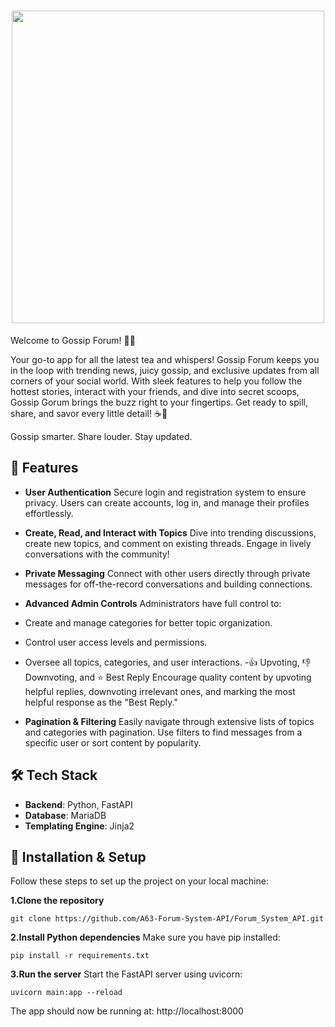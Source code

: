 <h1 align="center"><img src="https://imgur.com/W7RlXaQ.png" width="500"></h1>


Welcome to Gossip Forum! 💌✨

Your go-to app for all the latest tea and whispers! Gossip Forum keeps you in the loop with trending news, juicy gossip, and exclusive updates from all corners of your social world. With sleek features to help you follow the hottest stories, interact with your friends, and dive into secret scoops, Gossip Gorum brings the buzz right to your fingertips. Get ready to spill, share, and savor every little detail! ☕️🌸

Gossip smarter. Share louder. Stay updated.

## 🌟 Features

- **User Authentication**
Secure login and registration system to ensure privacy. Users can create accounts, log in, and manage their profiles effortlessly.

- **Create, Read, and Interact with Topics**
Dive into trending discussions, create new topics, and comment on existing threads. Engage in lively conversations with the community!

- **Private Messaging**
Connect with other users directly through private messages for off-the-record conversations and building connections.

- **Advanced Admin Controls**
Administrators have full control to:

- Create and manage categories for better topic organization.
- Control user access levels and permissions.
- Oversee all topics, categories, and user interactions.
-👍 Upvoting, 👎 Downvoting, and ⭐ Best Reply
Encourage quality content by upvoting helpful replies, downvoting irrelevant ones, and marking the most helpful response as the "Best Reply."

- **Pagination & Filtering**
Easily navigate through extensive lists of topics and categories with pagination. Use filters to find messages from a specific user or sort content by popularity.


## 🛠️ Tech Stack

- **Backend**: Python, FastAPI
- **Database**: MariaDB
- **Templating Engine**: Jinja2

## 🚀 Installation & Setup
Follow these steps to set up the project on your local machine:

**1.Clone the repository**

    git clone https://github.com/A63-Forum-System-API/Forum_System_API.git

**2.Install Python dependencies**
Make sure you have pip installed:
    
    pip install -r requirements.txt

**3.Run the server**
Start the FastAPI server using uvicorn:
    
    uvicorn main:app --reload

The app should now be running at:
http://localhost:8000

